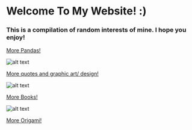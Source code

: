 # Welcome To My Website! :)

### This is a compilation of random interests of mine. I hope you enjoy!

<p align="center">
  <src="http://newshour.s3.amazonaws.com/photos/2012/09/27/tai_shan_and_mei_xiang_-_smithsonians_national_zoo_1_blog_main_horizontal.jpg">
</p>

[More Pandas!](https://rachel-solomon.github.io/Panda)

![alt text](https://rachel-solomon.github.io/TryToBeARainbowInSomeoneElse'sCloud.png)

[More quotes and graphic art/ design!](https://rachel-solomon.github.io/quotes)

![alt text](https://s18670.pcdn.co/wp-content/uploads/Best-Library-Resources-for-Teachers.jpg)

[More Books!](https://rachel-solomon.github.io/books)

![alt text](https://rachel-solomon.github.io/Heartorigami.jpg)

[More Origami!](https://rachel-solomon.github.io/origami)
